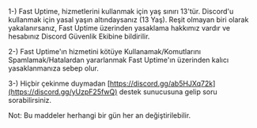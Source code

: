 1-) Fast Uptime, hizmetlerini kullanmak için yaş sınırı 13'tür. Discord'u kullanmak için yasal yaşın altındaysanız (13 Yaş). Reşit olmayan biri olarak yakalanırsanız, Fast Uptime üzerinden yasaklama hakkımız vardır ve hesabınız Discord Güvenlik Ekibine bildirilir.

2-) Fast Uptime'ın hizmetini kötüye Kullanamak/Komutlarını Spamlamak/Hatalardan yararlanmak Fast Uptime'ın üzerinden kalıcı yasaklanmanıza sebep olur.

3-) Hiçbir çekinme duymadan [https://discord.gg/ab5HJXq72k](https://discord.gg/yUzpF25fwQ) destek sunucusuna gelip soru sorabilirsiniz.

Not: Bu maddeler herhangi bir gün her an değiştirilebilir.
